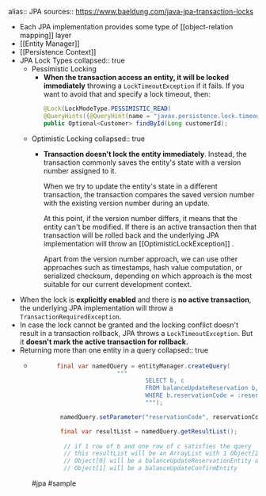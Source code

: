 alias:: JPA
sources:: https://www.baeldung.com/java-jpa-transaction-locks

- Each JPA implementation provides some type of [[object-relation mapping]] layer
- [[Entity Manager]]
- [[Persistence Context]]
- JPA Lock Types
  collapsed:: true
	- Pessimistic Locking
		- **When the transaction access an entity, it will be locked immediately** throwing a `LockTimeoutException` if it fails. If you want to avoid that and specify a lock timeout, then:
		  ```java
		  @Lock(LockModeType.PESSIMISTIC_READ)
		  @QueryHints({@QueryHint(name = "javax.persistence.lock.timeout", value = "3000")})
		  public Optional<Customer> findById(Long customerId);
		  ```
	- Optimistic Locking
	  collapsed:: true
		- **Transaction doesn't lock the entity immediately**. Instead, the transaction commonly saves the entity's state with a version number assigned to it.
		  
		  When we try to update the entity's state in a different transaction, the transaction compares the saved version number with the existing version number during an update.
		  
		  At this point, if the version number differs, it means that the entity can't be modified. If there is an active transaction then that transaction will be rolled back and the underlying JPA implementation will throw an [[OptimisticLockException]] .
		  
		  Apart from the version number approach, we can use other approaches such as timestamps, hash value computation, or serialized checksum, depending on which approach is the most suitable for our current development context.
- When the lock is **explicitly enabled** and there is **no active transaction**, the underlying JPA implementation will throw a `TransactionRequiredException`.
- In case the lock cannot be granted and the locking conflict doesn't result in a transaction rollback, JPA throws a `LockTimeoutException`. But it **doesn't mark the active transaction for rollback**.
- Returning more than one entity in a query
  collapsed:: true
	- ```java
	         final var namedQuery = entityManager.createQuery(
	                          """
	                                  SELECT b, c
	                                  FROM balanceUpdateReservation b, balanceUpdateConfirm c
	                                  WHERE b.reservationCode = :reservationCode AND c.balanceUpdateReservationEntity.id = b.id
	                                  """);
	  
	          namedQuery.setParameter("reservationCode", reservationCode);
	  
	          final var resultList = namedQuery.getResultList();
	           
	           // if 1 row of b and one row of c satisfies the query
	           // this resultList will be an ArrayList with 1 Object[2] instance
	           // Object[0] will be a balanceUpdateReservationEntity and 
	           // Object[1] will be a balanceUpdateConfirmEntity
	  ```
	  #jpa #sample